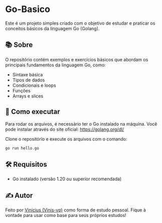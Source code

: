 # Go-Basico

Este é um projeto simples criado com o objetivo de estudar e praticar os conceitos básicos da linguagem Go (Golang).

## 📚 Sobre

O repositório contém exemplos e exercícios básicos que abordam os principais fundamentos da linguagem Go, como:

- Sintaxe básica
- Tipos de dados
- Condicionais e loops
- Funções
- Arrays e slices

## 🚀 Como executar

Para rodar os arquivos, é necessário ter o Go instalado na máquina. Você pode instalar através do site oficial: https://golang.org/dl/

Clone o repositório e execute os arquivos com o comando:

```bash
go run hello.go
```

## 🛠️ Requisitos

- Go instalado (versão 1.20 ou superior recomendada)

## ✍️ Autor

Feito por [Vinícius (Vinis-vp)](https://github.com/Vinis-vp) como forma de estudo pessoal. Fique à vontade para usar como base para seus próprios estudos!
